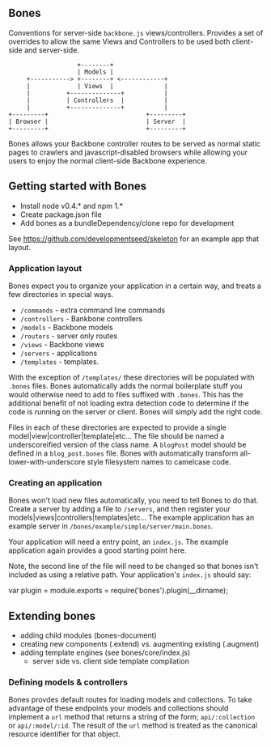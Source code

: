 Bones
-----

Conventions for server-side `backbone.js` views/controllers. Provides a set of
overrides to allow the same Views and Controllers to be used both client-side
and server-side.

                       +--------+
                       | Models |
         +-----------> +--------+ <------------+
         |             | Views  |              |
         |          +--------------+           |
         |          | Controllers  |           |
         |          +--------------+           |
    +---------+                           +---------+
    | Browser |                           | Server  |
    +---------+                           +---------+

Bones allows your Backbone controller routes to be served as normal static
pages to crawlers and javascript-disabled browsers while allowing your users to
enjoy the normal client-side Backbone experience.

## Getting started with Bones

* Install node v0.4.* and npm 1.*
* Create package.json file
* Add bones as a bundleDependency/clone repo for development

See https://github.com/developmentseed/skeleton for an example app that layout.

### Application layout

Bones expect you to organize your application in a certain way, and treats a few directories in special ways.

* `/commands` - extra command line commands
* `/controllers` - Bankbone controllers
* `/models` - Backbone models
* `/routers` - server only routes
* `/views` - Backbone views
* `/servers` - applications
* `/templates` - templates.

With the exception of `/templates/` these directories will be populated with `.bones` files. Bones automatically adds the normal boilerplate stuff you would otherwise need to add to files suffixed with `.bones`. This has the additional benefit of not loading extra detection code to determine if the code is running on the server or client. Bones will simply add the right code.

Files in each of these directories are expected to provide a single model|view|controller|template|etc... The file should be named a underscoreified version of the class name. A `blogPost` model should be defined in a `blog_post.bones` file. Bones with automatically transform all-lower-with-underscore style filesystem names to camelcase code.

### Creating an application

Bones won't load new files automatically, you need to tell Bones to do that. Create a server by adding a file to `/servers`, and then register your models|views|controllers|templates|etc... The example application has an example server in `/bones/example/simple/server/main.bones`.

Your application will need a entry point, an `index.js`. The example application again provides a good starting point here.

Note, the second line of the file will need to be changed so that bones isn't included as using a relative path. Your application's `index.js` should say:

  var plugin = module.exports = require('bones').plugin(__dirname);

## Extending bones

* adding child modules (bones-document)
* creating new components (.extend) vs. augmenting existing (.augment)
* adding template engines (see bones/core/index.js)
  * server side vs. client side template compilation

### Defining models & controllers

Bones provdes default routes for loading models and collections. To take advantage of these endpoints your models and collections should implement a `url` method that returns a string of the form; `api/:collection` or `api/:model/:id`. The result of the `url` method is treated as the canonical resource identifier for that object.

